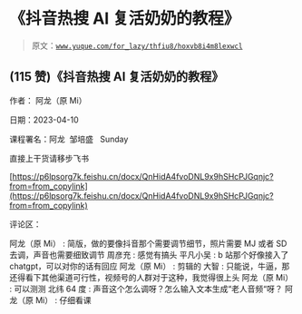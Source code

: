 # 《抖音热搜 AI 复活奶奶的教程》

> 原文：[`www.yuque.com/for_lazy/thfiu8/hoxvb8i4m8lexwcl`](https://www.yuque.com/for_lazy/thfiu8/hoxvb8i4m8lexwcl)



## (115 赞)《抖音热搜 AI 复活奶奶的教程》 

作者： 阿龙（原 Mi） 

日期：2023-04-10 

课程署名：阿龙  邹培盛   Sunday 

直接上干货请移步飞书 

[https://p6lpsorg7k.feishu.cn/docx/QnHidA4fvoDNL9x9hSHcPJGqnjc?from=from_copylink](https://p6lpsorg7k.feishu.cn/docx/QnHidA4fvoDNL9x9hSHcPJGqnjc?from=from_copylink) 

评论区： 

阿龙（原 Mi） : 简版，做的要像抖音那个需要调节细节，照片需要 MJ 或者 SD 去调，声音也需要细致调节 周彦充 : 感觉有搞头 平凡小吴 : b 站那个好像接入了 chatgpt，可以对你的话有回应 阿龙（原 Mi） : 剪辑的 大智 : 只能说，牛逼，那还得看下其他渠道可行性，视频号的人群对于这种，我觉得很上头 阿龙（原 Mi） : 可以测测 北纬 64 度 : 声音这个怎么调呀？怎么输入文本生成“老人音频“呀？ 阿龙（原 Mi） : 仔细看课